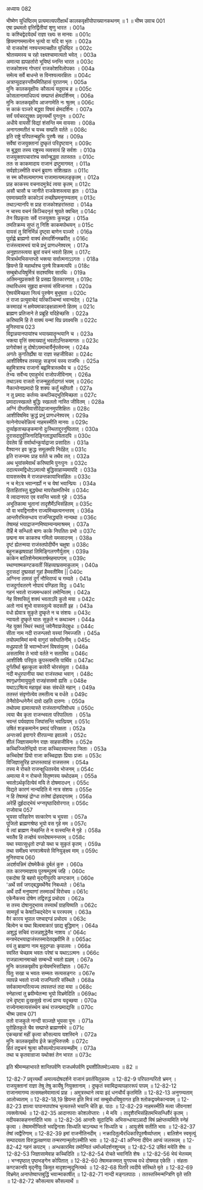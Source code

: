 अध्यायः 082

भीष्मेण युधिष्ठिरम् प्रत्यमात्यपरीक्षार्थं कालकवृक्षीयोपाख्यानकथनम् ॥ 1 ॥
भीष्म उवाच 	001  
एषा प्रथमतो वृत्तिर्द्वितीयां शृणु भारत ।	001a  
यः कश्चिद्वेदयेदर्थं राज्ञा रक्ष्यः स मानवः ॥	001c  
ह्रियमाणममात्येन भृत्यो वा यदि वा भृतः ।	002a  
यो राजकोशं नश्यन्तमाचक्षीत युधिष्ठिर ॥	002c  
श्रोतव्यमस्य च रहो रक्ष्यश्चामात्यतो भवेत् ।	003a  
अमात्या ह्यपहर्तारो भूयिष्ठं घ्नन्ति भारत ॥	003c  
राजकोशस्य गोप्तारं राजकोशविलोपकाः ।	004a  
समेत्य सर्वे बाधन्ते स विनश्यत्यरक्षितः ॥	004c  
अत्राप्युदाहरन्तीममितिहासं पुरातनम् ।	005a  
मुनिः कालकवृक्षीयः कौसल्यं यदुवाच ह ॥	005c  
कोसलानामाधिपत्यं सम्प्राप्तं क्षेमदर्शिनम् ।	006a  
मुनिः कालकवृक्षीय आजगामेति नः श्रुतम् ॥	006c  
स काकं पञ्जरे बद्ध्वा विषयं क्षेमदर्शिनः ।	007a  
सर्वं पर्यचरद्युक्तः प्रवृत्त्यर्थी पुनःपुनः ॥	007c  
अधीये वायसीं विद्यां शंसन्ति मम वायसाः ।	008a  
अनागतमतीतं च यच्च सम्प्रति वर्तते ॥	008c  
इति राष्ट्रे परिपतन्बहुभिः पुरुषैः सह ।	009a  
सर्वेषां राजयुक्तानां दुष्कृतं परिदृष्टवान् ॥	009c  
स बुद्ध्वा तस्य राष्ट्रस्य व्यवसायं हि सर्वशः ।	010a  
राजयुक्तापचारांश्च सर्वान्बुद्ध्वा ततस्ततः ॥	010c  
ततः स काकमादाय राजानं द्रष्टुमागमत् ।	011a  
सर्वज्ञोऽस्मीति वचनं ब्रुवाणः संशितव्रतः ॥	011c  
स स्म कौसल्यमागम्य राजामात्यमलङ्कृतम् ।	012a  
प्राह काकस्य वचनादमुत्रेदं त्वया कृतम् ॥	012c  
असौ चासौ च जानीते राजकेशस्त्वया हृतः ।	013a  
एवमाख्याति काकोऽयं तच्छीघ्रमनुगम्यताम् ॥	013c  
तथाऽन्यानपि स प्राह राजकोशहरांस्तदा ।	014a  
न चास्य वचनं किञ्चिदनृतं श्रूयते क्वचित् ॥	014c  
तेन विप्रकृताः सर्वे राजयुक्ताः कुरूद्वह ।	015a  
तमतिक्रम्य सुप्तं तु निशि काकमपोथयन् ॥	015c  
वायसं तु विनिर्भिन्नं दृष्ट्वा बाणेन पञ्जरे ।	016a  
पूर्वाह्णे ब्राह्मणो वाक्यं क्षेमदर्शिनमब्रवीत् ॥	016c  
राजंस्त्वामभयं याचे प्रभुं प्राणधनेश्वरम् ।	017a  
अनुज्ञातस्त्वया ब्रूयां वचनं भवतो हितम् ॥	017c  
मित्रार्थमभिसन्तप्तो भक्त्या सर्वात्मनाऽऽगतः ।	018a  
ह्रियन्ते हि महार्थाश्च पुरुषे विक्रमत्यपि ॥	018c  
सम्बुबोधयिषुर्मित्रं सदश्वमिव सारथिः ।	019a  
अतिमन्युप्रसक्तो हि प्रसह्य हितकारणात् ॥	019c  
तथाविधस्य सुहृदा क्षन्तव्यं संविजानता ।	020a  
ऐश्वर्यमिच्छता नित्यं पुरुषेण बुभूषता ॥	020c  
तं राजा प्रत्युवाचेदं यत्किञ्चिन्मां भवान्वदेत् ।	021a  
कस्मादहं न क्षमेयमाकाङ्क्षन्नात्मनो हितम् ॥	021c  
ब्राह्मण प्रतिजाने ते प्रब्रूहि यदिहेच्छसि ।	022a  
करिष्यामि हि ते वाक्यं यन्मां विप्र प्रवक्ष्यसि ॥	022c  
मुनिरुवाच 	023  
विद्वान्नयानपायांश्च भयाख्यातॄन्भयानि च ।	023a  
भक्त्या वृत्तिं समाख्यातुं भवतोऽन्तिकमागतः ॥	023c  
प्रागेवोक्तं तु दोषोऽयमाचार्यैर्नृपसेवनम् ।	024a  
अगतेः कुगतिर्ह्येषा या राज्ञा सहजीविका ॥	024c  
आशीविषैश्च तस्याहुः सङ्गमं यस्य राजभिः ।	025a  
बहुमित्राश्च राजानो बह्वमित्रास्तथैव च ॥	025c  
तेभ्यः सर्वेभ्य एवाहुर्भयं राजोपजीविनाम् ।	026a  
तथाऽस्य राजतो राजन्मुहुर्तादागतं भयम् ॥	026c  
नैकान्तेनाप्रमादो हि शक्यः कर्तुं महीपतौ ।	027a  
न तु प्रमादः कर्तव्यः कथञ्चिद्भूतिमिच्छता ॥	027c  
प्रमादात्स्खलते बुद्धिः स्खलतो नास्ति जीवितम् ।	028a  
अग्निं दीप्तमिवासीदेद्राजानमुपशिक्षितः ॥	028c  
आशीविषमिव क्रुद्धं प्रभुं प्राणधनेश्वरम् ।	029a  
यत्नेनोपचरेन्नित्यं नाहमस्मीति मानवः ॥	029c  
दुर्व्याहृताच्छङ्कमानो दुःस्थिताद्दुरनुष्ठितात् ।	030a  
दुरासदाद्दुर्वृजिनादिङ्गिताद्ध्यायितादपि ॥	030c  
देवतेव हि सर्वार्थान्कुर्याद्राजा प्रसादितः ।	031a  
वैश्वानर इव क्रुद्धः समूलमपि निर्दहेत् ॥	031c  
इति राजन्यमः प्राह वर्तते च तथैव तत् ।	032a  
अथ भूयांसमेवार्थं करिष्यामि पुनःपुनः ॥	032c  
ददात्यस्मद्विधोऽऽमात्यो बुद्धिसाहाय्यमापदि ।	033a  
वायसस्त्वेष मे राजन्नन्तकायाभिसंहितः ॥	033c  
न च मेऽत्र भवान्गर्ह्यो न च येषां भवान्प्रियः ।	034a  
हिताहितांस्तु बुद्ध्येथा मापरोक्षमतिर्भव ॥	034c  
ये त्वादानपरा एव वसन्ति भवतो गृहे ।	035a  
अभूतिकामा भूतानां तादृशैर्मेऽभिसंहितम् ॥	035c  
यो वा भवद्विनाशेन राज्यमिच्छत्यनन्तरम् ।	036a  
आन्तरैरभिसन्धाय राजन्सिद्ध्यति नान्यथा ॥	036c  
तेषामहं भयाद्राजन्गमिष्याम्यन्यमाश्रमम् ।	037a  
तैर्हि मे सन्धितो बाणः काके निपतितः प्रभो ॥	037c  
छद्मना मम काकश्च गमितो यमसादनम् ।	038a  
दृष्टं ह्येतन्मया राजंस्तपोदीर्घेन चक्षुषा ॥	038c  
बहुनक्रझषग्राहां तिमिङ्गिलगणैर्युताम् ।	039a  
काकेन बालिशेनेमामतार्षमहमापगाम् ॥	039c  
स्थाण्वश्मकण्टकवतीं सिंहव्याघ्रसमाकुलाम् ।	040a  
दुरासदां दुष्प्रसहां गुहां हैमवतीमिव ||	040c  
अग्निना तामसं दुर्गं नौभिराप्यं च गम्यते ।	041a  
राजदुर्गावतरणे नोपायं पण्डिता विदुः ॥	041c  
गहनं भवतो राज्यमन्धकारं तमोन्वितम् ।	042a  
नेह विश्वसितुं शक्यं भवताऽपि कुतो मया ॥	042c  
अतो नायं शुभो वासस्तुल्ये सदसती इह ।	043a  
वधो ह्येवात्र सुकृते दुष्कृते न च संशयः ॥	043c  
न्यायतो दुष्कृते घातः सुकृते न कथञ्चन ।	044a  
नेह युक्तं स्थिरं स्थातुं जवेनैवाव्रजेद्बुधः ॥	044c  
सीता नाम नदी राजन्प्लवो यस्यां निमज्जति ।	045a  
तयोपमामिमां मन्ये वागुरां सर्वघातिनीम् ॥	045c  
मधुप्रपातो हि भवान्भोजनं विषसंयुतम् ।	046a  
असतामिव ते भावो वर्तते न सतामिव ॥	046c  
आशीविषैः परिवृतः कूपस्त्वमसि पार्थिव ॥	047ac  
दुर्गतीर्था बृहत्कूला कावेरी चोरसंयुता ।	048a  
नदी मधुरपानीया यथा राजंस्तथा भवान् ।	048c  
श्वगृध्रगोमायुयुतो राजहंससमो ह्यसि ॥	048e  
यथाऽऽश्रित्य महावृक्षं कक्षः संवर्धते महान् ।	049a  
ततस्तं संवृणोत्येव तमतीत्य च वर्धते ॥	049c  
तेनैवोग्रेन्धनेनैनं दावो दहति दारुणः ।	050a  
तथोपमा ह्यमात्यास्ते राजंस्तान्परिशोधय ॥	050c  
त्वया चैव कृता राजन्भवता परिपालिताः ।	051a  
भवन्तं पर्यवज्ञाय जिघांसन्ति भवत्प्रियम् ॥	051c  
उषितं शङ्कमानेन प्रमादं परिरक्षता ।	052a  
अन्तःसर्प इवागारे वीरपत्न्या इवालये ।	052c  
शीलं जिज्ञासमानेन राज्ञः साहसजीविनः ॥	052e  
कच्चिज्जितेन्द्रियो राजा कच्चिदस्यान्तरा जिताः ।	053a  
कच्चिदेषां प्रियो राजा कच्चिद्राज्ञः प्रियाः प्रजाः ॥	053c  
विजिज्ञासुरिह प्राप्तस्तवाहं राजसत्तम ।	054a  
तस्य मे रोचते राजन्क्षुधितस्येव भोजनम् ॥	054c  
अमात्या मे न रोचन्ते वितृष्णस्य यथोदकम् ।	055a  
भवतोऽर्थकृदित्येवं मयि ते दोषमादधन् ।	055c  
विद्यते कारणं नान्यदिति मे नात्र संशयः ॥	055e  
न हि तेषामहं द्रोग्धा तत्तेषां द्रोहवद्गतम् ।	056a  
अरेर्हि दुर्हृदाद्भेयं भग्नपृष्ठादिवोरगात् ॥	056c  
राजोवाच 	057  
भूयसा परिहारेण सत्कारेण च भूयसा ।	057a  
पूजितो ब्राह्मणश्रेष्ठ भूयो वस गृहे मम ॥	057c  
ये त्वां ब्राह्मण नेच्छन्ति ते न वत्स्यन्ति मे गृहे ।	058a  
भवतैव हि तज्ज्ञेयं यत्तदेषामनन्तरम् ॥	058c  
यथा स्यात्सुधृतो दण्डो यथा च सुकृतं कृतम् ।	059a  
तथा समीक्ष्य भगवञ्श्रेयसे विनियुङ्क्ष्व माम् ॥	059c  
मुनिरुवाच 	060  
अदर्शयन्निमं दोषमेकैकं दुर्बलं कुरु ।	060a  
ततः कारणमाज्ञाय पुरुषम्पुरुषं जहि ।	060c  
एकदोषा हि बहवो मृद्नीयुरपि कण्टकान् ॥	060e  
\'अर्थे सर्वं जगद्बद्धमर्थेनैव निबध्यते ।	061a  
अर्थे दर्पो मनुष्याणां तस्मादर्थं विरोचय ॥	061c  
एकेनैकस्य दोषेण तद्विरुद्धं प्रचोदय ।	062a  
स तस्य दोषानुद्भाव्य तस्यार्थं ग्राहयिष्यति ॥	062c  
सामपूर्वं च केषाञ्चिद्भेदेन च परस्परम् ।	063a  
वैरं कारय भूपाल पश्चाद्दण्डं प्रचोदय ॥	063c  
बिल्वेन च यथा बिल्वमाकारं छाद्य बुद्धिमान् ।	064a  
अशुद्धं सचिवं राजन्नशुद्धेनैव नाशय ॥\'	064c  
मन्त्रभेदभयाद्राजंस्तस्मादेतद्ब्रवीमि ते ॥	065ac  
वयं तु ब्राह्मणा नाम मृदुदण्डाः कृपालवः ।	066a  
स्वस्ति चेच्छाम भवतः परेषां च यथाऽऽत्मनः ॥	066c  
राजन्नात्मानमाचक्षे सम्बन्धी भवतो ह्यहम् ।	067a  
मुनिः कालकवृक्षीय इत्येवमभिसञ्ज्ञितः ।	067c  
पितुः सखा च भवतः सम्मतः सत्यसङ्गरः ॥	067e  
व्यापन्ने भवतो राज्ये राजन्पितरि संस्थिते ।	068a  
सर्वकामान्परित्यज्य तपस्तप्तं तदा मया ॥	068c  
स्नेहात्त्वां तु ब्रवीम्येतन्मा भूयो विभ्रमेदिति ॥	069ac  
उभे दृष्ट्वा दुःखसुखे राज्यं प्राप्य यदृच्छया ।	070a  
राज्येनामात्यसंस्थेन कथं राजन्प्रमाद्यसि ॥	070c  
भीष्म उवाच 	071  
ततो राजकुले नान्दी सञ्जज्ञे भूयसा पुनः ।	071a  
पुरोहितकुले चैव सम्प्राप्ते ब्राह्मणर्षभे ॥	071c  
एकच्छत्रां महीं कृत्वा कौसल्याय यशस्विने ।	072a  
मुनिः कालकवृक्षीय ईजे क्रतुभिरुत्तमैः ॥	072c  
हितं तद्वचनं श्रुत्वा कौसल्योऽप्यजयन्महीम् ।	073a  
तथा च कृतवान्राजा यथोक्तं तेन भारत ॥ 	073c  

इति श्रीमन्महाभारते शान्तिपर्वणि राजधर्मपर्वणि द्व्यशीतितमोऽध्यायः ॥ 82 ॥

12-82-7 प्रवृत्त्यर्थी अमात्यदोषदर्शने राजानं प्रवर्तयितुकामः ॥ 12-82-9 परिपतन्परितो भ्रमन् । राजयुक्तानां राज्ञा तेषु तेषु कार्येषु नियुक्तानाम् । दुष्कृतं स्वामिद्रव्यापहाररूपं पापम् ॥ 12-82-12 राजानमागम्य तत्समक्षमेवामात्यं प्राह । अमुत्रस्थाने त्वया इदं धनचौर्यं कृतमिति ॥ 12-82-13 अनुगम्यताम् आलोच्यताम् ॥ 12-82-18,19 ह्रियन्त इति मित्रं त्वां सम्बुबोधयिषुरागत इति श्लोकद्वयमेकान्वयम् ॥ 12-82-23 ज्ञात्वा पापानपापांश्च भृत्यतस्ते भयानि चेति झ. पाठः ॥ 12-82-29 नाहमस्मीति मत्वा जीवनाशां त्यक्त्वेत्यर्थः ॥ 12-82-35 आदानपराः कोशलोप्तारः । मे मयि । तादृशैरभिसंहितमभिसन्धिर्वैरं कृतम् । मदीयकाकहननादिति भावः ॥ 12-82-36 आन्तरैः सूदादिभिः अभिसन्धायाऽन्नादौ विषं प्रक्षेप्तव्यमिति स्नेहं कृत्वा । तेषामभीप्सितो भवद्विनाशः सिध्यति चाऽन्यथा न सिध्यति च । आयुःशेषे सतीति भावः ॥ 12-82-37 तेषां त्वद्वैरिणाम् ॥ 12-82-39 इमां राजनीतिनदीम् । नक्रादितुल्यैरधिकारिपुरुषैर्व्याप्ताम् । बालिशेन स्वमृत्युं सम्पादयता विरुद्धलक्षणया तन्मरणान्मृतोऽस्मीति भावः ॥ 12-82-41 अग्निना दीपेन आप्यं जलरूपम् ॥ 12-82-42 गहनं कपटम् । अन्धकारमिव तमोन्वितं धर्माधर्मदर्शनशून्यम् ॥ 12-82-52 उषितं मयेति शेषः ॥ 12-82-53 जिज्ञासामेवाह कच्चिदिति ॥ 12-82-54 रोचते भवानिति शेषः ॥ 12-82-56 भेयं भेतव्यम् । भग्नपृष्ठात् पृष्ठभङ्गेन कोपितात् ॥ 12-82-60 तेषामकस्मात् युगपच्च वधे दोषमाह एकेति । संहताः कण्टकानपि मृद्नीयुः किमुत मादृशान्मृदूनित्यर्थः ॥ 12-82-68 पितरि त्वदीये संस्थिते मृते ॥ 12-82-69 विभ्रमेत् अनाप्तेष्वाप्तबुद्धिं भवान्माकार्षीत् ॥ 12-82-71 नान्दी मङ्गलपाठः । ततस्तस्मिन्मन्त्रिणि वृते सति ॥ 12-82-72 कौसल्याय कौसल्यार्थे ॥
